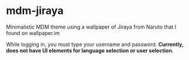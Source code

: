 # mdm-jiraya
Minimalistic MDM theme using a wallpaper of Jiraya from Naruto that I found on wallpaper.im

While logging in, you must type your username and password. **Currently, does not have UI elements for language selection or user selection.** 